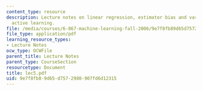 ```yaml
---
content_type: resource
description: Lecture notes on linear regression, estimator bias and variance, and
  active learning.
file: /media/courses/6-867-machine-learning-fall-2006/9e7f8fb89d65d7572980907fd6d12315_lec5.pdf
file_type: application/pdf
learning_resource_types:
- Lecture Notes
ocw_type: OCWFile
parent_title: Lecture Notes
parent_type: CourseSection
resourcetype: Document
title: lec5.pdf
uid: 9e7f8fb8-9d65-d757-2980-907fd6d12315
---
```

